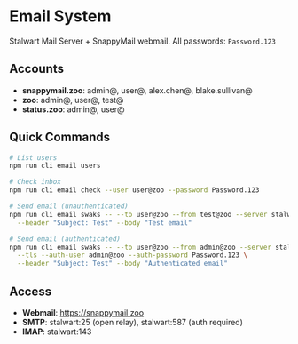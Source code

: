 # Email System

Stalwart Mail Server + SnappyMail webmail. All passwords: `Password.123`

## Accounts

- **snappymail.zoo**: admin@, user@, alex.chen@, blake.sullivan@
- **zoo**: admin@, user@, test@
- **status.zoo**: admin@, user@

## Quick Commands

```bash
# List users
npm run cli email users

# Check inbox
npm run cli email check --user user@zoo --password Password.123

# Send email (unauthenticated)
npm run cli email swaks -- --to user@zoo --from test@zoo --server stalwart:25 \
  --header "Subject: Test" --body "Test email"

# Send email (authenticated)
npm run cli email swaks -- --to user@zoo --from admin@zoo --server stalwart:587 \
  --tls --auth-user admin@zoo --auth-password Password.123 \
  --header "Subject: Test" --body "Authenticated email"
```

## Access

- **Webmail**: https://snappymail.zoo
- **SMTP**: stalwart:25 (open relay), stalwart:587 (auth required)
- **IMAP**: stalwart:143
